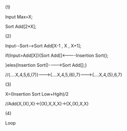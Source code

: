 (1)

Input Max=X;

Sort Add[2*X];

(2)

Input--Sort-->Sort Add[X-1 , X , X+1];

if(Input>Add[X]){Sort Add[]<----Insertion Sort();

}eles{Insertion Sort()---->Sort Add[];}

//{....X,4,5,6,(7)}--->{....X,4,5,(6),7}--->{....X,4,(5),6,7}

(3)

X=(Insertion Sort Low+Hgih)/2

//Add{X,(X),X}->{(X),X,X,X}->{X,(X),X,X}

(4)

Loop


